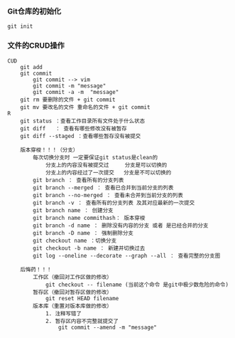 ### Git仓库的初始化
    git init

### 文件的CRUD操作
    CUD
        git add
        git commit
            git commit --> vim
            git commit -m "message"
            git commit -a -m  "message"
        git rm 要删除的文件 + git commit
        git mv 要改名的文件 重命名的文件 + git commit
    R
        git status ：查看工作目录所有文件处于什么状态
        git diff   ： 查看有哪些修改没有被暂存
        git diff --staged ：查看哪些暂存没有被提交

        版本穿梭！！！（分支）
            每次切换分支时 一定要保证git status是clean的
                分支上的内容没有被提交过     分支是可以切换的
                分支上的内容经过了一次提交   分支是不可以切换的
            git branch ： 查看所有的分支列表
            git branch --merged ： 查看已合并到当前分支的列表
            git branch --no-merged ： 查看未合并到当前分支的列表
            git branch -v ： 查看所有的分支列表 及其对应最新的一次提交
            git branch name ： 创建分支
            git branch name commithash： 版本穿梭
            git branch -d name ： 删除没有内容的分支 或者 是已经合并的分支
            git branch -D name ： 强制删除分支
            git checkout name ：切换分支
            git checkout -b name ： 新建并切换过去
            git log --oneline --decorate --graph --all ： 查看完整的分支图

        后悔药！！！
            工作区（撤回对工作区做的修改）
                git checkout -- filename (当前这个命令 是git中极少数危险的命令)
            暂存区（撤回对暂存区做的修改）
                git reset HEAD filename
            版本库（重置对版本库做的修改）
                1. 注释写错了
                2. 暂存区内容不完整就提交了
                    git commit --amend -m "message"




            


